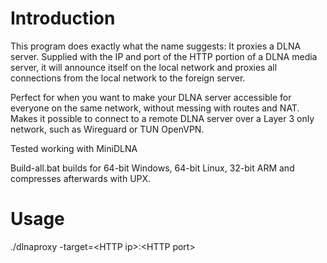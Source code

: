 # Introduction

This program does exactly what the name suggests: It proxies a DLNA server. Supplied with the IP and port of the HTTP portion of a DLNA media server, it will announce itself on the local network and proxies all connections from the local network to the foreign server.

Perfect for when you want to make your DLNA server accessible for everyone on the same network, without messing with routes and NAT. Makes it possible to connect to a remote DLNA server over a Layer 3 only network, such as Wireguard or TUN OpenVPN.

Tested working with MiniDLNA

Build-all.bat builds for 64-bit Windows, 64-bit Linux, 32-bit ARM and compresses afterwards with UPX.

# Usage 

./dlnaproxy -target=&lt;HTTP ip&gt;:&lt;HTTP port&gt;